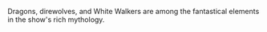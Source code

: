 Dragons, direwolves, and White Walkers are among the fantastical elements in the show's rich mythology.
